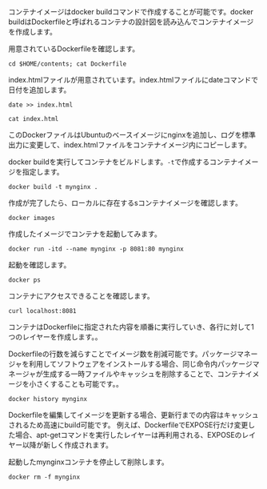 コンテナイメージはdocker buildコマンドで作成することが可能です。docker buildはDockerfileと呼ばれるコンテナの設計図を読み込んでコンテナイメージを作成します。

用意されているDockerfileを確認します。

```execute
cd $HOME/contents; cat Dockerfile
```

index.htmlファイルが用意されています。index.htmlファイルにdateコマンドで日付を追加します。

```execute
date >> index.html
```

```execute
cat index.html
```

このDockerファイルはUbuntuのベースイメージにnginxを追加し、ログを標準出力に変更して、index.htmlファイルをコンテナイメージ内にコピーします。

docker buildを実行してコンテナをビルドします。```-t```で作成するコンテナイメージを指定します。

```execute
docker build -t mynginx .
```

作成が完了したら、ローカルに存在するsコンテナイメージを確認します。

```execute
docker images
```

作成したイメージでコンテナを起動してみます。

```execute
docker run -itd --name mynginx -p 8081:80 mynginx
```

起動を確認します。

```execute
docker ps
```

コンテナにアクセスできることを確認します。

```execute
curl localhost:8081
```

コンテナはDockerfileに指定された内容を順番に実行していき、各行に対して1つのレイヤーを作成します。。

Dockerfileの行数を減らすことでイメージ数を削減可能です。パッケージマネージャを利用してソフトウェアをインストールする場合、同じ命令内パッケージマネージャが生成する一時ファイルやキャッシュを削除することで、コンテナイメージを小さくすることも可能です。。

```execute
docker history mynginx
```

Dockerfileを編集してイメージを更新する場合、更新行までの内容はキャッシュされるため高速にbuild可能です。 例えば、DockerfileでEXPOSE行だけ変更した場合、apt-getコマンドを実行したレイヤーは再利用される、EXPOSEのレイヤー以降が新しく作成されます。

起動したmynginxコンテナを停止して削除します。

```execute
docker rm -f mynginx
```

